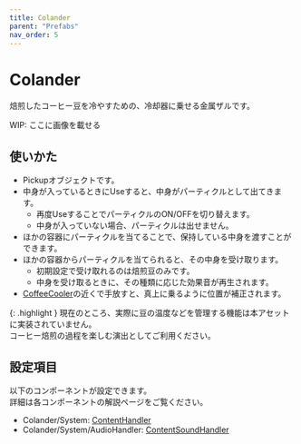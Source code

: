 ```yaml
---
title: Colander
parent: "Prefabs"
nav_order: 5
---
```


# Colander

焙煎したコーヒー豆を冷やすための、冷却器に乗せる金属ザルです。

WIP: ここに画像を載せる


## 使いかた

- Pickupオブジェクトです。
- 中身が入っているときにUseすると、中身がパーティクルとして出てきます。
  - 再度UseすることでパーティクルのON/OFFを切り替えます。
  - 中身が入っていない場合、パーティクルは出せません。
- ほかの容器にパーティクルを当てることで、保持している中身を渡すことができます。
- ほかの容器からパーティクルを当てられると、その中身を受け取ります。
  - 初期設定で受け取れるのは焙煎豆のみです。
  - 中身を受け取るときに、その種類に応じた効果音が再生されます。
- [CoffeeCooler]の近くで手放すと、真上に乗るように位置が補正されます。

{: .highlight }
現在のところ、実際に豆の温度などを管理する機能は本アセットに実装されていません。  
コーヒー焙煎の過程を楽しむ演出としてご利用ください。


## 設定項目

以下のコンポーネントが設定できます。  
詳細は各コンポーネントの解説ページをご覧ください。

- Colander/System: [ContentHandler]
- Colander/System/AudioHandler: [ContentSoundHandler]



[CoffeeCooler]: /docs/prefabs/CoffeeCooler
[ContentHandler]: /docs/udon/ContentHandler
[ContentSoundHandler]: /docs/udon/ContentSoundHandler

